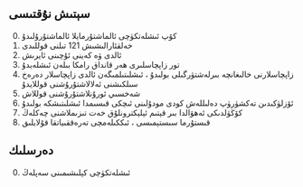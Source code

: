 ## سېتىش نۇقتىسى

0. كۆپ ئىشلەتكۈچى ئالماشتۇرمايلا ئالماشتۇرۇلىدۇ
1. خەلقئارالىشىش 121 تىلنى قوللىدى
2. ئالدى ۋە كەينى ئۇچىنى ئايرىش
3. تور زاپچاسلىرى ھەر قانداق رامكا بىلەن ئىشلەيدۇ
4. زاپچاسلارنى خالىغانچە بىرلەشتۈرگىلى بولىدۇ ، ئىشلىتىلمىگەن ئالدى زاپچاسلار دەرەخ سىلكىشنى ئەلالاشتۇرۇشنى قوللايدۇ
5. شەخسىي ئورۇنلاشتۇرۇشنى قوللاش
6. ئۆزلۈكىدىن تەكشۈرۈپ دەلىللەش كودى مودۇلىنى ئىچكى قىسىمدا ئىشلىتىشكە بولىدۇ
7. كۆڭۈلدىكى ئەھۋالدا بىر قېتىم ئېلېكترونلۇق خەت تىزىملاشنى چەكلەڭ
8. قىستۇرما سىستېمىسى ، ئىككىلەمچى تەرەققىياتقا قۇلايلىق

## دەرسلىك

0. ئىشلەتكۈچى كېلىشىمىنى سەپلەڭ